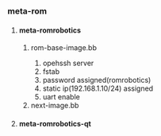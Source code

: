 <h3> meta-rom </h3>
    <ol>
        <li><h4><b> meta-romrobotics</b> </h4></li>
	    <ol>
	        <li> rom-base-image.bb </li>
		    <ol>
		        <li>opehssh server </li>
			<li>fstab</li>
			<li>password assigned(romrobotics) </li>
			<li>static ip(192.168.1.10/24) assigned</li>
			<li>uart enable</li>
		    </ol>
	        <li> next-image.bb </li>
	    </ol>
	<li><h4><b> meta-romrobotics-qt</b> </h4></li>
